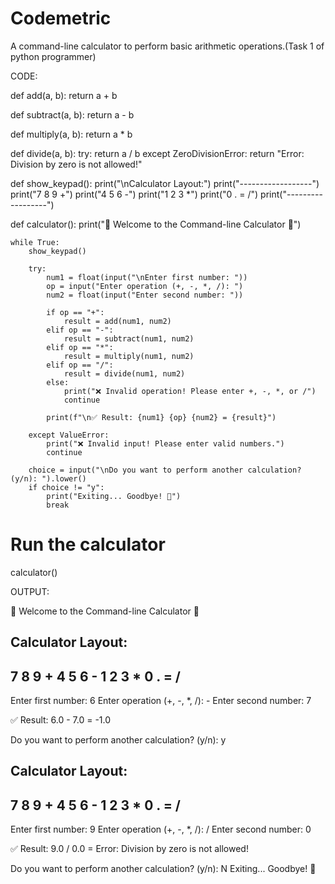 # Codemetric
A command-line calculator to perform basic arithmetic operations.(Task 1 of python programmer)

CODE:

 def add(a, b):
    return a + b

def subtract(a, b):
    return a - b

def multiply(a, b):
    return a * b

def divide(a, b):
    try:
        return a / b
    except ZeroDivisionError:
        return "Error: Division by zero is not allowed!"

def show_keypad():
    print("\nCalculator Layout:")
    print("------------------")
    print("7   8   9   +")
    print("4   5   6   -")
    print("1   2   3   *")
    print("0   .   =   /")
    print("------------------")

def calculator():
    print("🔢 Welcome to the Command-line Calculator 🔢")

    while True:
        show_keypad()

        try:
            num1 = float(input("\nEnter first number: "))
            op = input("Enter operation (+, -, *, /): ")
            num2 = float(input("Enter second number: "))

            if op == "+":
                result = add(num1, num2)
            elif op == "-":
                result = subtract(num1, num2)
            elif op == "*":
                result = multiply(num1, num2)
            elif op == "/":
                result = divide(num1, num2)
            else:
                print("❌ Invalid operation! Please enter +, -, *, or /")
                continue

            print(f"\n✅ Result: {num1} {op} {num2} = {result}")

        except ValueError:
            print("❌ Invalid input! Please enter valid numbers.")
            continue

        choice = input("\nDo you want to perform another calculation? (y/n): ").lower()
        if choice != "y":
            print("Exiting... Goodbye! 👋")
            break

# Run the calculator
calculator()


OUTPUT:

🔢 Welcome to the Command-line Calculator 🔢

Calculator Layout:
------------------
7   8   9   +
4   5   6   -
1   2   3   *
0   .   =   /
------------------

Enter first number: 6
Enter operation (+, -, *, /): -
Enter second number: 7

✅ Result: 6.0 - 7.0 = -1.0

Do you want to perform another calculation? (y/n): y

Calculator Layout:
------------------
7   8   9   +
4   5   6   -
1   2   3   *
0   .   =   /
------------------

Enter first number: 9
Enter operation (+, -, *, /): /
Enter second number: 0

✅ Result: 9.0 / 0.0 = Error: Division by zero is not allowed!

Do you want to perform another calculation? (y/n): N
Exiting... Goodbye! 👋
